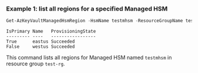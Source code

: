### Example 1: list all regions for a specified Managed HSM
```powershell
Get-AzKeyVaultManagedHsmRegion -HsmName testmhsm -ResourceGroupName test-rg
```

```output
IsPrimary Name   ProvisioningState
--------- ----   -----------------
True      eastus Succeeded
False     westus Succeeded
```

This command lists all regions for Managed HSM named `testmhsm` in resource group `test-rg`.